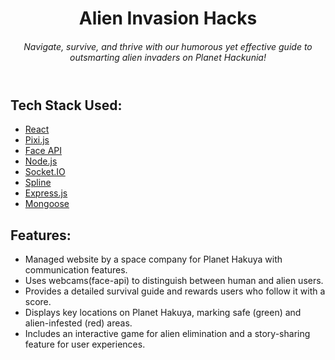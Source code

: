 <body>
    <header>
        <h1>Alien Invasion Hacks </h1>
        <h6>Navigate, survive, and thrive with our humorous yet effective guide to outsmarting alien invaders on Planet Hackunia!</h6>
    </header>
    <main>
        <section>
            <h2>Tech Stack Used:</h2>
            <ul>
                <li><a href="https://reactjs.org/" target="_blank">React</a></li>
                <li><a href="https://pixijs.com/" target="_blank">Pixi.js</a></li>
                <li><a href="https://github.com/justadudewhohacks/face-api.js/" target="_blank">Face API</a></li>
                <li><a href="https://nodejs.org/" target="_blank">Node.js</a></li>
                <li><a href="https://socket.io/" target="_blank">Socket.IO</a></li>
                <li><a href="https://spline.design/" target="_blank">Spline</a></li>
                <li><a href="https://expressjs.com/" target="_blank">Express.js</a></li>
                <li><a href="https://mongoosejs.com/" target="_blank">Mongoose</a></li>
            </ul>
        </section>
        <section>
            <h2>Features:</h2>
            <ul>
                <li>Managed website by a space company for Planet Hakuya with communication features.</li>
                <li>Uses webcams(face-api) to distinguish between human and alien users.</li>
                <li>Provides a detailed survival guide and rewards users who follow it with a score.</li>
                <li>Displays key locations on Planet Hakuya, marking safe (green) and alien-infested (red) areas.</li>
                <li>Includes an interactive game for alien elimination and a story-sharing feature for user experiences.</li>
            </ul>
        </section>
    </main>
</body>
